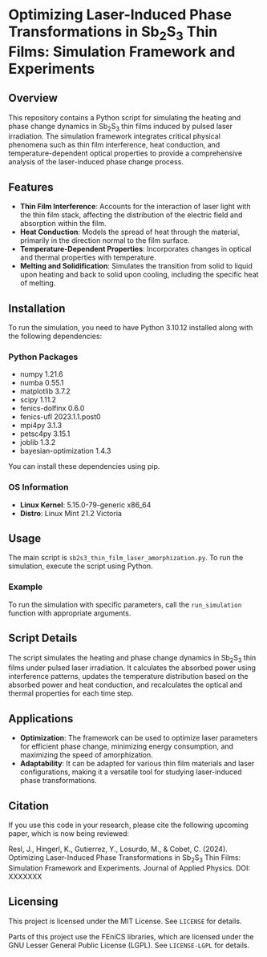 # Optimizing Laser-Induced Phase Transformations in Sb<sub>2</sub>S<sub>3</sub> Thin Films: Simulation Framework and Experiments


## Overview
This repository contains a Python script for simulating the heating and phase change dynamics in Sb<sub>2</sub>S<sub>3</sub> thin films induced by pulsed laser irradiation. The simulation framework integrates critical physical phenomena such as thin film interference, heat conduction, and temperature-dependent optical properties to provide a comprehensive analysis of the laser-induced phase change process.

## Features
- **Thin Film Interference**: Accounts for the interaction of laser light with the thin film stack, affecting the distribution of the electric field and absorption within the film.
- **Heat Conduction**: Models the spread of heat through the material, primarily in the direction normal to the film surface.
- **Temperature-Dependent Properties**: Incorporates changes in optical and thermal properties with temperature.
- **Melting and Solidification**: Simulates the transition from solid to liquid upon heating and back to solid upon cooling, including the specific heat of melting.

## Installation
To run the simulation, you need to have Python 3.10.12 installed along with the following dependencies:

### Python Packages
- numpy 1.21.6
- numba 0.55.1
- matplotlib 3.7.2
- scipy 1.11.2
- fenics-dolfinx 0.6.0
- fenics-ufl 2023.1.1.post0
- mpi4py 3.1.3
- petsc4py 3.15.1
- joblib 1.3.2
- bayesian-optimization 1.4.3

You can install these dependencies using pip.

### OS Information
- **Linux Kernel**: 5.15.0-79-generic x86_64
- **Distro**: Linux Mint 21.2 Victoria

## Usage
The main script is `sb2s3_thin_film_laser_amorphization.py`. To run the simulation, execute the script using Python.

### Example
To run the simulation with specific parameters, call the `run_simulation` function with appropriate arguments. 

## Script Details
The script simulates the heating and phase change dynamics in Sb<sub>2</sub>S<sub>3</sub> thin films under pulsed laser irradiation. It calculates the absorbed power using interference patterns, updates the temperature distribution based on the absorbed power and heat conduction, and recalculates the optical and thermal properties for each time step.

## Applications
- **Optimization**: The framework can be used to optimize laser parameters for efficient phase change, minimizing energy consumption, and maximizing the speed of amorphization.
- **Adaptability**: It can be adapted for various thin film materials and laser configurations, making it a versatile tool for studying laser-induced phase transformations.

## Citation
If you use this code in your research, please cite the following upcoming paper, which is now being reviewed:

Resl, J., Hingerl, K., Gutierrez, Y., Losurdo, M., & Cobet, C. (2024). Optimizing Laser-Induced Phase Transformations in Sb<sub>2</sub>S<sub>3</sub> Thin Films: Simulation Framework and Experiments. Journal of Applied Physics. DOI: XXXXXXX

## Licensing

This project is licensed under the MIT License. See `LICENSE` for details.

Parts of this project use the FEniCS libraries, which are licensed under the GNU Lesser General Public License (LGPL). See `LICENSE-LGPL` for details.

